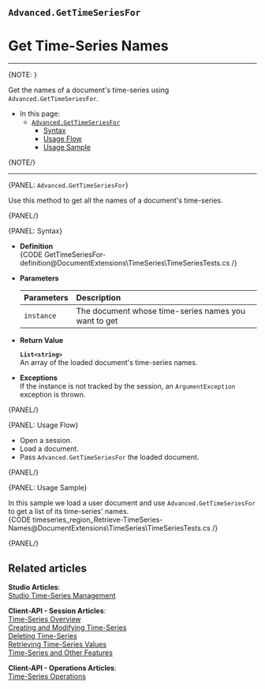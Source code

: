 ﻿## `Advanced.GetTimeSeriesFor`
# Get Time-Series Names

---

{NOTE: }

Get the names of a document's time-series using 
`Advanced.GetTimeSeriesFor`.  

* In this page:  
   * [`Advanced.GetTimeSeriesFor`](../../../../../document-extensions/timeseries/client-api/session-methods/get-ts-data/get-ts-names#advanced.gettimeseriesfor)  
      * [Syntax](../../../../../document-extensions/timeseries/client-api/session-methods/get-ts-data/get-ts-names#syntax)  
      * [Usage Flow](../../../../../document-extensions/timeseries/client-api/session-methods/get-ts-data/get-ts-names#usage-flow)  
      * [Usage Sample](../../../../../document-extensions/timeseries/client-api/session-methods/get-ts-data/get-ts-names#usage-sample)  

{NOTE/}

---

{PANEL: `Advanced.GetTimeSeriesFor`}

Use this method to get all the names of a document's time-series.  

{PANEL/}

{PANEL: Syntax}

* **Definition**  
  {CODE GetTimeSeriesFor-definition@DocumentExtensions\TimeSeries\TimeSeriesTests.cs /}

* **Parameters**  

    | Parameters | Description |
    |:-------------|:-------------|
    | `instance` | The document whose time-series names you want to get |

* **Return Value**  
     
     **`List<string>`**  
     An array of the loaded document's time-series names.  

* **Exceptions**  
  If the instance is not tracked by the session, an `ArgumentException` exception is thrown.  

{PANEL/}

{PANEL: Usage Flow}

* Open a session.  
* Load a document.  
* Pass `Advanced.GetTimeSeriesFor` the loaded document.  

{PANEL/}

{PANEL: Usage Sample}

In this sample we load a user document and use `Advanced.GetTimeSeriesFor` 
to get a list of its time-series' names.  
{CODE timeseries_region_Retrieve-TimeSeries-Names@DocumentExtensions\TimeSeries\TimeSeriesTests.cs /}  

{PANEL/}

## Related articles
**Studio Articles**:  
[Studio Time-Series Management]()  

**Client-API - Session Articles**:  
[Time-Series Overview]()  
[Creating and Modifying Time-Series]()  
[Deleting Time-Series]()  
[Retrieving Time-Series Values]()  
[Time-Series and Other Features]()  

**Client-API - Operations Articles**:  
[Time-Series Operations]()  

